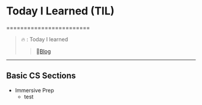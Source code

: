 # Today I Learned (TIL)
========================
>🔥  :  Today I learned 
>>📗[Blog](https://velog.io/@pen9508901)

<hr/>

## Basic CS Sections
* Immersive Prep
  * test
     
